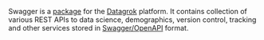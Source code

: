 Swagger is a [package](https://datagrok.ai/help/dev/dev#packages) for the [Datagrok](https://datagrok.ai) platform.
It contains collection of various REST APIs to data science, demographics, version control, tracking and 
other services stored in [Swagger/OpenAPI](https://swagger.io/docs/specification/about) format.
